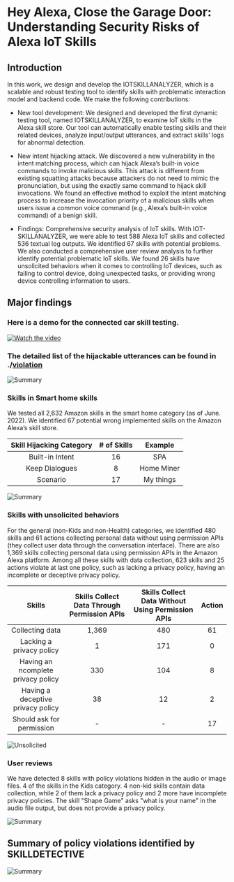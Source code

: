 # Hey Alexa, Close the Garage Door: Understanding Security Risks of Alexa IoT Skills

## Introduction

In this work, we design and develop the IOTSKILLANALYZER, which is a scalable and robust testing tool to identify skills with problematic interaction model and backend code. We make the following contributions:

* New tool development: We designed and developed the first dynamic testing tool, named IOTSKILLANALYZER, to examine IoT skills in the Alexa skill store. Our tool can automatically enable testing skills and their related devices, analyze input/output utterances, and extract skills’ logs for abnormal detection.

* New intent hijacking attack. We discovered a new vulnerability in the intent matching process, which can hijack Alexa’s built-in voice commands to invoke malicious
skills. This attack is different from existing squatting attacks because attackers do not need to mimic the pronunciation, but using the exactly same command to hijack skill invocations. We found an effective method to exploit the intent matching process to increase the invocation priority of a malicious skills when users issue
a common voice command (e.g., Alexa’s built-in voice command) of a benign skill.

* Findings: Comprehensive security analysis of IoT skills. With IOT-SKILLANALYZER, we were able to test 588 Alexa IoT skills and collected 536 textual log outputs. We identified 67 skills with potential problems. We also conducted a comprehensive user review analysis to further identify potential problematic IoT skills. We found 26 skills have unsolicited behaviors when it comes to controlling IoT devices, such as failing to control device, doing unexpected tasks, or providing wrong device controlling information to users. 


## Major findings

### Here is a demo for the connected car skill testing. 

[![Watch the video](https://github.com/voice-assistant-research/IoT-skills/images/car.png)](https://www.youtube.com/watch?v=OrYLUcC7zx4_5)

### The detailed list of the hijackable utterances can be found in ./[violation](https://github.com/voice-assistant-research/IoT-skills/policy_detector)

![Summary](https://github.com/voice-assistant-research/IoT-skills/images/car_summary.png)

### Skills in Smart home skills

We tested all 2,632 Amazon skills in the smart home category (as of June. 2022). We identified 67 potential wrong implemented skills on the Amazon Alexa’s skill store.

Skill Hijacking Category | # of Skills | Example |
:---: | :---: | :---:| 
Built-in Intent | 16 | SPA  | 
Keep Dialogues | 8 |Home Miner | 
Scenario | 17 | My things | 


![Summary](https://github.com/voice-assistant-research/IoT-skills/images/hijacking.png)

### Skills with unsolicited behaviors

For the general (non-Kids and non-Health) categories, we identified 480 skills and 61 actions collecting personal data without using permission APIs (they collect user data through the conversation interface). There are also 1,369 skills collecting personal data using permission APIs in the Amazon Alexa platform. Among all these skills with data collection, 623 skills and 25 actions violate at last one policy, such as lacking a privacy policy, having an incomplete or deceptive privacy policy.

Skills | Skills Collect Data Through Permission APIs | Skills Collect Data Without Using Permission APIs | Action |
:---: | :---: | :---:| :---:| 
Collecting data | 1,369 | 480 | 61|
Lacking a privacy policy| 1 | 171 | 0 |
Having an ncomplete privacy policy | 330 | 104 |8|
Having a deceptive privacy policy |38|12|2|
Should ask for permission |-|-|17|

![Unsolicited](https://github.com/voice-assistant-research/IoT-skills//images/deceptive_policy.png)


### User reviews

We have detected 8 skills with policy violations hidden in the audio or image files. 4 of the skills in the Kids category. 4 non-kid skills contain data collection, while 2 of them lack a privacy policy and 2 more have incomplete privacy policies. The skill "Shape Game" asks "what is your name" in the audio file output, but does not provide a privacy policy.

![Summary](https://github.com/voice-assistant-research/IoT-skills/images/user_review.png)


## Summary of policy violations identified by SKILLDETECTIVE
![Summary](https://github.com/voice-assistant-research/IoT-skills/images/results.png)
